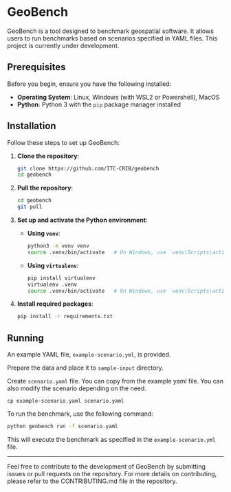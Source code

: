 # GeoBench

GeoBench is a tool designed to benchmark geospatial software. It allows users to run benchmarks based on scenarios specified in YAML files. This project is currently under development.

## Prerequisites

Before you begin, ensure you have the following installed:

- **Operating System**: Linux, Windows (with WSL2 or Powershell), MacOS
- **Python**: Python 3 with the `pip` package manager installed

## Installation

Follow these steps to set up GeoBench:

1. **Clone the repository**:
   ```bash
   git clone https://github.com/ITC-CRIB/geobench
   cd geobench
   ```
2. **Pull the repository**:
   ```bash
   cd geobench
   git pull
   ```

3. **Set up and activate the Python environment**:
   - **Using `venv`**:
     ```bash
     python3 -m venv venv
     source .venv/bin/activate   # On Windows, use `venv\Scripts\activate`
     ```

   - **Using `virtualenv`**:
     ```bash
     pip install virtualenv
     virtualenv .venv
     source .venv/bin/activate   # On Windows, use `venv\Scripts\activate`
     ```

4. **Install required packages**:
   ```bash
   pip install -r requirements.txt
   ```

## Running

An example YAML file, `example-scenario.yml`, is provided. 

Prepare the data and place it to `sample-input` directory.

Create `scenario.yaml` file. You can copy from the example yaml file. You can also modify the scenario depending on the need.
```
cp example-scenario.yaml scenario.yaml
```

To run the benchmark, use the following command:

```bash
python geobench run -f scenario.yaml
```

This will execute the benchmark as specified in the `example-scenario.yml` file.

---

Feel free to contribute to the development of GeoBench by submitting issues or pull requests on the repository. For more details on contributing, please refer to the CONTRIBUTING.md file in the repository.